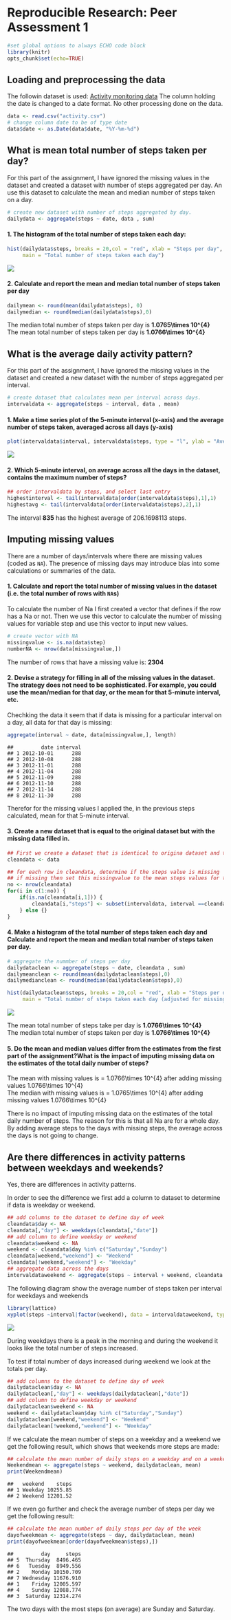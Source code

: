# Reproducible Research: Peer Assessment 1


```r
#set global options to always ECHO code block
library(knitr)
opts_chunk$set(echo=TRUE) 
```

## Loading and preprocessing the data
The followin dataset is used: 
[Activity monitoring data](https://d396qusza40orc.cloudfront.net/repdata%2Fdata%2Factivity.zip)
The column holding the date is changed to a date format. No other processing done on the data.


```r
data <- read.csv("activity.csv")
# change column date to be of type date
data$date <- as.Date(data$date, "%Y-%m-%d")
```

## What is mean total number of steps taken per day?
For this part of the assignment, I have ignored the missing values in the dataset and created a dataset with number of steps aggregated per day. An use this dataset to calculate the mean and median number of steps taken on a day.

```r
# create new dataset with number of steps aggregated by day.
dailydata <- aggregate(steps ~ date, data , sum)
```

####  1. The histogram of the total number of steps taken each day:


```r
hist(dailydata$steps, breaks = 20,col = "red", xlab = "Steps per day", 
     main = "Total number of steps taken each day")
```

![](./PA1_template_files/figure-html/histdaily-1.png) 

#### 2. Calculate and report the **mean** and **median** total number of steps taken per day

```r
dailymean <- round(mean(dailydata$steps), 0)
dailymedian <- round(median(dailydata$steps),0)
```

The median total number of steps taken per day is **1.0765\times 10^{4}**  
The mean total number of steps taken per day is **1.0766\times 10^{4}**  

## What is the average daily activity pattern?
For this part of the assignment, I have ignored the missing values in the dataset and created a new dataset with the number of steps aggregated per interval.


```r
# create dataset that calculates mean per interval across days.
intervaldata <- aggregate(steps ~ interval, data , mean)
```

#### 1. Make a time series plot of the 5-minute interval (x-axis) and the average number of steps taken, averaged across all days (y-axis)


```r
plot(intervaldata$interval, intervaldata$steps, type = "l", ylab = "Average number of steps", xlab = "5-minute interval", main = "Average number of steps taken per interval, across all days" )
```

![](./PA1_template_files/figure-html/plotintervals-1.png) 

#### 2. Which 5-minute interval, on average across all the days in the dataset, contains the maximum number of steps?

```r
## order intervaldata by steps, and select last entry
highestinterval <- tail(intervaldata[order(intervaldata$steps),1],1)
highestavg <- tail(intervaldata[order(intervaldata$steps),2],1)
```
The interval **835** has the highest average of 206.1698113 steps.  

## Imputing missing values
There are a number of days/intervals where there are missing values (coded as `NA`). The presence of missing days may introduce bias into some calculations or summaries of the data.

#### 1. Calculate and report the total number of missing values in the dataset (i.e. the total number of rows with `NA`s)
To calculate the number of Na I first created a vector that defines if the row has a Na or not.
Then we use this vector to calculate the number of missing values for variable step and use this vector to input new values.


```r
# create vector with NA
missingvalue <- is.na(data$step)
numberNA <- nrow(data[missingvalue,])
```
The number of rows that have a missing value is:  **2304**

#### 2. Devise a strategy for filling in all of the missing values in the dataset. The strategy does not need to be sophisticated. For example, you could use the mean/median for that day, or the mean for that 5-minute interval, etc.
Chechking the data it seem that if data is missing for a particular interval on a day, all data for that day is missing:

```r
aggregate(interval ~ date, data[missingvalue,], length)
```

```
##         date interval
## 1 2012-10-01      288
## 2 2012-10-08      288
## 3 2012-11-01      288
## 4 2012-11-04      288
## 5 2012-11-09      288
## 6 2012-11-10      288
## 7 2012-11-14      288
## 8 2012-11-30      288
```
Therefor for the missing values I applied the, in the previous steps calculated, mean for that 5-minute interval. 


#### 3. Create a new dataset that is equal to the original dataset but with the missing data filled in.


```r
## First we create a dataset that is identical to origina dataset and then we add to this new dataset a value for the missing values.
cleandata <- data

## for each row in cleandata, determine if the steps value is missing
## if missing then set this missingvalue to the mean steps values for that interval
no <- nrow(cleandata)
for(i in c(1:no)) {
    if(is.na(cleandata[i,1])) {
        cleandata[i,"steps"] <- subset(intervaldata, interval ==cleandata[i,"interval"], select = c(steps))
    } else {}
}
```

#### 4. Make a histogram of the total number of steps taken each day and Calculate and report the **mean** and **median** total number of steps taken per day. 



```r
# aggregate the nummber of steps per day
dailydataclean <- aggregate(steps ~ date, cleandata , sum)
dailymeanclean <- round(mean(dailydataclean$steps),0)
dailymedianclean <- round(median(dailydataclean$steps),0)
```


```r
hist(dailydataclean$steps, breaks = 20,col = "red", xlab = "Steps per day", 
     main = "Total number of steps taken each day (adjusted for missing values")
```

![](./PA1_template_files/figure-html/histdailyadjusted-1.png) 

The mean total number of steps take per day is **1.0766\times 10^{4}**  
The median total number of steps taken per day is **1.0766\times 10^{4}**  

#### 5. Do the **mean** and **median** values differ from the estimates from the first part of the assignment?What is the impact of imputing missing data on the estimates of the total daily number of steps?

The mean with missing values is = 1.0766\times 10^{4} after adding missing values 1.0766\times 10^{4}  
The median with missing values is = 1.0765\times 10^{4} after adding missing values 1.0766\times 10^{4}

There is no impact of imputing missing data on the estimates of the total daily number of steps. The reason for this is that all Na are for a whole day. By adding average steps to the days with missing steps, the average across the days is not going to change. 


## Are there differences in activity patterns between weekdays and weekends?
Yes, there are differences in activity patterns.

In order to see the difference we first add a column to dataset to determine if data is weekday or weekend.


```r
## add columns to the dataset to define day of week
cleandata$day <- NA
cleandata[,"day"] <- weekdays(cleandata[,"date"])
## add column to define weekday or weekend
cleandata$weekend <- NA
weekend <- cleandata$day %in% c("Saturday","Sunday")
cleandata[weekend,"weekend"] <- "Weekend"
cleandata[!weekend,"weekend"] <- "Weekday"
## aggregate data across the days
intervaldataweekend <- aggregate(steps ~ interval + weekend, cleandata , mean)
```
The following diagram show the average number of steps taken per interval for weekdays and weekends


```r
library(lattice)
xyplot(steps ~interval|factor(weekend), data = intervaldataweekend, type = "l", ylab = "Average number of steps", xlab = "5-minute interval", main = "Average number of steps taken per interval for weekdays and weekends" )
```

![](./PA1_template_files/figure-html/plotweekendpattern-1.png) 
  
During weekdays there is a peak in the morning and during the weekend it looks like the total number of steps increased.

To test if total number of days increased during weekend we look at the totals per day.

```r
## add columns to the dataset to define day of week
dailydataclean$day <- NA
dailydataclean[,"day"] <- weekdays(dailydataclean[,"date"])
## add column to define weekday or weekend
dailydataclean$weekend <- NA
weekend <- dailydataclean$day %in% c("Saturday","Sunday")
dailydataclean[weekend,"weekend"] <- "Weekend"
dailydataclean[!weekend,"weekend"] <- "Weekday"
```

If we calculate the mean number of steps on a weekday and a weekend we get the following result, which shows that weekends more steps are made:

```r
## calculate the mean number of daily steps on a weekday and on a weekend
Weekendmean <- aggregate(steps ~ weekend, dailydataclean, mean)
print(Weekendmean)
```

```
##   weekend    steps
## 1 Weekday 10255.85
## 2 Weekend 12201.52
```

If we even go further and check the average number of steps per day we get the following result:

```r
## calculate the mean number of daily steps per day of the week
dayofweekmean <- aggregate(steps ~ day, dailydataclean, mean)
print(dayofweekmean[order(dayofweekmean$steps),])
```

```
##         day     steps
## 5  Thursday  8496.465
## 6   Tuesday  8949.556
## 2    Monday 10150.709
## 7 Wednesday 11676.910
## 1    Friday 12005.597
## 4    Sunday 12088.774
## 3  Saturday 12314.274
```
The two days with the most steps (on average) are Sunday and Saturday.
